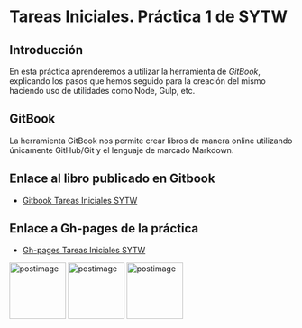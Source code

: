 # Tareas Iniciales. Práctica 1 de SYTW

## Introducción
En esta práctica aprenderemos a utilizar la herramienta de *GitBook*, explicando los pasos que hemos seguido para la creación del mismo haciendo uso de utilidades como Node, Gulp, etc.

## GitBook
La herramienta GitBook nos permite crear libros de manera online utilizando únicamente GitHub/Git y el lenguaje de marcado Markdown.

## Enlace al libro publicado en Gitbook
 * [Gitbook Tareas Iniciales SYTW](https://alu0100505078.gitbooks.io/tareas-iniciales-rafadanipedro/content/)

## Enlace a Gh-pages de la práctica
 * [Gh-pages Tareas Iniciales SYTW](https://ull-esit-sytw-1617.github.io/tareas-iniciales-rafadanipedro/)

<a href='https://postimg.org/image/dkior1yi1/' target='_blank'><img src='https://s12.postimg.org/gelu4i0od/Foto_Campus_Virtual.jpg' border='0' alt='postimage' width='100px'/></a> <a href='https://postimg.org/image/dkior1yi1/' target='_blank'><img src='https://s16.postimg.org/479li53j9/pedrerol.png' border='0' alt='postimage' width='100px'/></a> <a href='https://postimg.org/image/3kc42ng1z/' target='_blank'><img src='https://s15.postimg.org/73y1sgirv/danielo.png' border='0' alt='postimage' width='100px'/></a>
